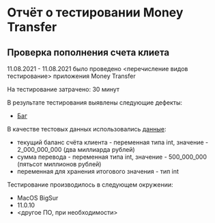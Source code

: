 # Отчёт о тестировании Money Transfer

## Проверка пополнения счета клиета

11.08.2021 - 11.08.2021 было проведено <перечисление видов тестирование> приложения Money Transfer

На тестирование затрачено: 30 минут

В результате тестирования выявлены следующие дефекты:
* [Баг](https://github.com/IvanBurk/QA_DZ_2_1/issues/1)



В качестве тестовых данных использовались [данные](https://github.com/netology-code/javaqa-homeworks/tree/master/programming):
* текущий баланс счёта клиента - переменная типа int, значение - 2_000_000_000 (два миллиарда рублей)
* сумма перевода - переменная типа int, значение - 500_000_000 (пятьсот миллионов рублей)
* переменная для хранения итогового значения - тип int

Тестирование производилось в следующем окружении:
* MacOS BigSur
* 11.0.10
* <другое ПО, при необходимости>